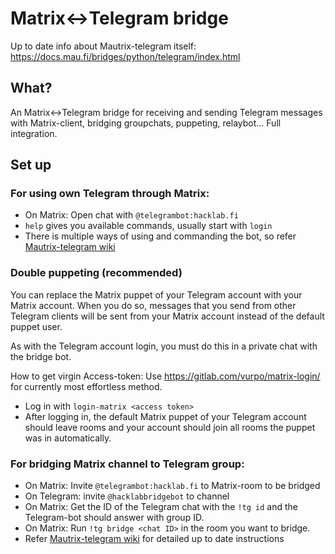 # Matrix<->Telegram bridge

Up to date info about Mautrix-telegram itself: https://docs.mau.fi/bridges/python/telegram/index.html

## What?

An Matrix<->Telegram bridge for receiving and sending Telegram messages with Matrix-client, bridging groupchats, puppeting, relaybot... Full integration.

## Set up

### For using own Telegram through Matrix:

- On Matrix: Open chat with `@telegrambot:hacklab.fi`
- `help` gives you available commands, usually start with `login`
- There is multiple ways of using and commanding the bot, so refer [Mautrix-telegram wiki](https://docs.mau.fi/bridges/python/telegram/authentication.html)

### Double puppeting (recommended)

You can replace the Matrix puppet of your Telegram account with your Matrix account. When you do so, messages that you send from other Telegram clients will be sent from your Matrix account instead of the default puppet user.

As with the Telegram account login, you must do this in a private chat with the bridge bot.

How to get virgin Access-token: Use https://gitlab.com/vurpo/matrix-login/ for currently most effortless method.

- Log in with `login-matrix <access token>`
- After logging in, the default Matrix puppet of your Telegram account should leave rooms and your account should join all rooms the puppet was in automatically.

### For bridging Matrix channel to Telegram group:

- On Matrix: Invite `@telegrambot:hacklab.fi` to Matrix-room to be bridged
- On Telegram: invite `@hacklabbridgebot` to channel
- On Matrix: Get the ID of the Telegram chat with the `!tg id` and the Telegram-bot should answer with group ID.
- On Matrix: Run `!tg bridge <chat ID>` in the room you want to bridge.
- Refer [Mautrix-telegram wiki](https://docs.mau.fi/bridges/python/telegram/creating-and-managing-chats.html) for detailed up to date instructions
